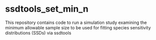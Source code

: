 # ssdtools_set_min_n
This repository contains code to run a simulation study examining the minimum allowable sample size to be used for fitting species sensitivity distributions (SSDs) via ssdtools
